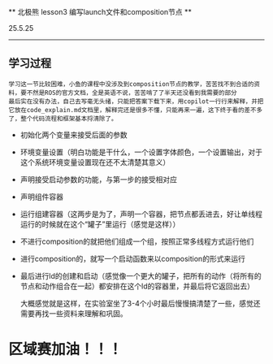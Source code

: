 ** 北极熊 lesson3 编写launch文件和composition节点 **

  
25.5.25
____

## 学习过程
    学习这一节比较困难，小鱼的课程中没涉及到composition节点的教学，苦苦找不到合适的资料，要不然是ROS的官方文档，全是英语不说，苦苦啃了了半天还没看到我需要的部分  
    最后实在没有办法，自己去写毫无头绪，只能把答案下载下来，用copilot一行行来解释，并把它放在code_explain.md文档里，解释完还是很多不懂，只能再来一遍，这下终于看的差不多了，整个代码流程和框架基本捋清除了。

- 初始化两个变量来接受后面的参数  
- 环境变量设置（明白功能是干什么，一个设置字体颜色，一个设置输出，对于这个系统环境变量设置现在还不太清楚其意义）
- 声明接受启动参数的功能，与第一步的接受相对应
- 声明组件容器  
- 运行组建容器（这两步是为了，声明一个容器，把节点都丢进去，好让单线程运行的时候就在这个“罐子”里运行（感觉是这样））
- 不进行composition的就把他们组成一个组，按照正常多线程方式运行他们
- 进行composition的，就写一个启动函数来以composition的形式来运行
- 最后进行ld的创建和启动（感觉像一个更大的罐子，把所有的动作（将所有的节点和动作组合在一起）都安排在这个ld的容器里，并最后将它返回出去）
  
    大概感觉就是这样，在实验室坐了3-4个小时最后慢慢搞清楚了一些，感觉还需要再找一些资料来理解和巩固。  

 #   区域赛加油！！！


